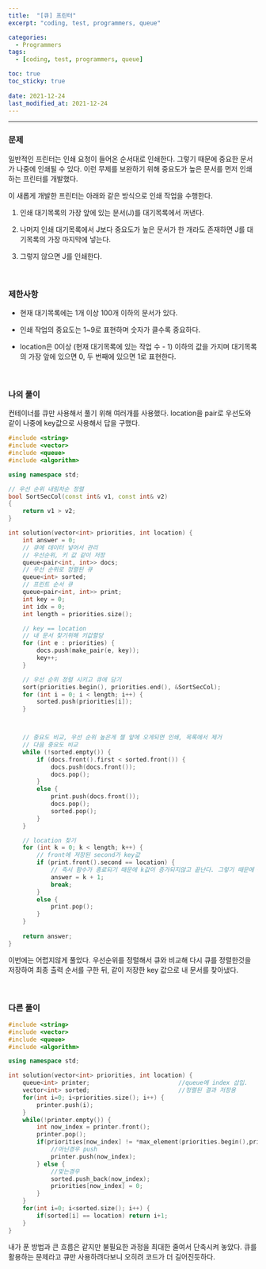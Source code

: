 ```yaml
---
title:  "[큐] 프린터"
excerpt: "coding, test, programmers, queue"

categories: 
  - Programmers
tags:
  - [coding, test, programmers, queue]

toc: true
toc_sticky: true
 
date: 2021-12-24 
last_modified_at: 2021-12-24
---  
```


***

### 문제

일반적인 프린터는 인쇄 요청이 들어온 순서대로 인쇄한다. 그렇기 때문에 중요한 문서가 나중에 인쇄될 수 있다. 이런 무제를 보완하기 위해 중요도가 높은 문서를 먼저 인쇄하는 프린터를 개발했다.  

이 새롭게 개발한 프린터는 아래와 같은 방식으로 인쇄 작업을 수행한다. 

1. 인쇄 대기목록의 가장 앞에 있는 문서(J)를 대기목록에서 꺼낸다.

2. 나머지 인쇄 대기목록에서 J보다 중요도가 높은 문서가 한 개라도 존재하면 J를 대기목록의 가장 마지막에 넣는다.

3. 그렇지 않으면 J를 인쇄한다.

<br>

### 제한사항

* 현재 대기목록에는 1개 이상 100개 이하의 문서가 있다.

* 인쇄 작업의 중요도는 1~9로 표현하며 숫자가 클수록 중요하다.

* location은 0이상 (현재 대기목록에 있는 작업 수 - 1) 이하의 값을 가지며 대기목록의 가장 앞에 있으면 0, 두 번째에 있으면 1로 표현한다.

<br>

### 나의 풀이

컨테이너를 큐만 사용해서 풀기 위해 여러개를 사용했다. location을 pair로 우선도와 같이 나중에 key값으로 사용해서 답을 구했다. 

```c++
#include <string>
#include <vector>
#include <queue>
#include <algorithm>

using namespace std;

// 우선 순위 내림차순 정렬
bool SortSecCol(const int& v1, const int& v2)
{
	return v1 > v2;
}

int solution(vector<int> priorities, int location) {
	int answer = 0;
	// 큐에 데이터 넣어서 관리
	// 우선순위, 키 값 같이 저장
	queue<pair<int, int>> docs;
	// 우선 순위로 정렬된 큐
	queue<int> sorted;
	// 프린트 순서 큐
	queue<pair<int, int>> print;
	int key = 0;
	int idx = 0;
	int length = priorities.size();

	// key == location
	// 내 문서 찾기위해 키값할당
	for (int e : priorities) {
		docs.push(make_pair(e, key));
		key++;
	}

	// 우선 순위 정렬 시키고 큐에 담기
	sort(priorities.begin(), priorities.end(), &SortSecCol);
	for (int i = 0; i < length; i++) {
		sorted.push(priorities[i]);
	}



	// 중요도 비교, 우선 순위 높은게 젤 앞에 오게되면 인쇄, 목록에서 제거
	// 다음 중요도 비교
	while (!sorted.empty()) {
		if (docs.front().first < sorted.front()) {
			docs.push(docs.front());
			docs.pop();
		}
		else {
			print.push(docs.front());
			docs.pop();
			sorted.pop();
		}
	}

	// location 찾기
	for (int k = 0; k < length; k++) {
		// front에 저장된 second가 key값
		if (print.front().second == location) {
			// 즉시 함수가 종료되기 때문에 k값이 증가되지않고 끝난다. 그렇기 때문에 + 1
			answer = k + 1;
			break;
		}
		else {
			print.pop();
		}
	}
	
	return answer;
}
```

이번에는 어렵지않게 풀었다. 우선순위를 정렬해서 큐와 비교해 다시 큐를 정렬한것을 저장하여 최종 출력 순서를 구한 뒤, 같이 저장한 key 값으로 내 문서를 찾아냈다.

<br>

### 다른 풀이

```c++
#include <string>
#include <vector>
#include <queue>
#include <algorithm>

using namespace std;

int solution(vector<int> priorities, int location) {
    queue<int> printer;                         //queue에 index 삽입.
    vector<int> sorted;                         //정렬된 결과 저장용
    for(int i=0; i<priorities.size(); i++) {
        printer.push(i);
    }
    while(!printer.empty()) {
        int now_index = printer.front();
        printer.pop();
        if(priorities[now_index] != *max_element(priorities.begin(),priorities.end())) {
            //아닌경우 push
            printer.push(now_index);
        } else {
            //맞는경우
            sorted.push_back(now_index);
            priorities[now_index] = 0;
        }
    }
    for(int i=0; i<sorted.size(); i++) {
        if(sorted[i] == location) return i+1;
    }
}
```

내가 푼 방법과 큰 흐름은 같지만 불필요한 과정을 최대한 줄여서 단축시켜 놓았다. 큐를 활용하는 문제라고 큐만 사용하려다보니 오히려 코드가 더 길어진듯하다. 